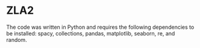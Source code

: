 # ZLA2
The code was written in Python and requires the following dependencies to be installed: spacy, collections, pandas, matplotlib, seaborn, re, and random.
